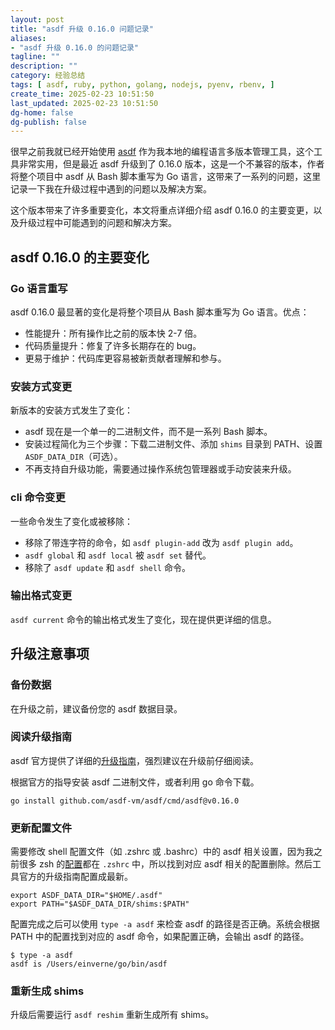 ```yaml
---
layout: post
title: "asdf 升级 0.16.0 问题记录"
aliases:
- "asdf 升级 0.16.0 的问题记录"
tagline: ""
description: ""
category: 经验总结
tags: [ asdf, ruby, python, golang, nodejs, pyenv, rbenv, ]
create_time: 2025-02-23 10:51:50
last_updated: 2025-02-23 10:51:50
dg-home: false
dg-publish: false
---
```


很早之前我就已经开始使用 [asdf](https://blog.einverne.info/post/2020/04/asdf-vm-manage-multiple-language.html) 作为我本地的编程语言多版本管理工具，这个工具非常实用，但是最近 asdf 升级到了 0.16.0 版本，这是一个不兼容的版本，作者将整个项目中 asdf 从 Bash 脚本重写为 Go 语言，这带来了一系列的问题，这里记录一下我在升级过程中遇到的问题以及解决方案。

这个版本带来了许多重要变化，本文将重点详细介绍 asdf 0.16.0 的主要变更，以及升级过程中可能遇到的问题和解决方案。

## asdf 0.16.0 的主要变化

### Go 语言重写

asdf 0.16.0 最显著的变化是将整个项目从 Bash 脚本重写为 Go 语言。优点：

- 性能提升：所有操作比之前的版本快 2-7 倍。
- 代码质量提升：修复了许多长期存在的 bug。
- 更易于维护：代码库更容易被新贡献者理解和参与。

### 安装方式变更

新版本的安装方式发生了变化：

- asdf 现在是一个单一的二进制文件，而不是一系列 Bash 脚本。
- 安装过程简化为三个步骤：下载二进制文件、添加 `shims` 目录到 PATH、设置 `ASDF_DATA_DIR`（可选）。
- 不再支持自升级功能，需要通过操作系统包管理器或手动安装来升级。

### cli 命令变更

一些命令发生了变化或被移除：

- 移除了带连字符的命令，如 `asdf plugin-add` 改为 `asdf plugin add`。
- `asdf global` 和 `asdf local` 被 `asdf set` 替代。
- 移除了 `asdf update` 和 `asdf shell` 命令。

### 输出格式变更

`asdf current` 命令的输出格式发生了变化，现在提供更详细的信息。

## 升级注意事项

### 备份数据

在升级之前，建议备份您的 asdf 数据目录。

### 阅读升级指南

asdf 官方提供了详细的[升级指南](https://asdf-vm.com/guide/upgrading-to-v0-16.html)，强烈建议在升级前仔细阅读。

根据官方的指导安装 asdf 二进制文件，或者利用 go 命令下载。

```
go install github.com/asdf-vm/asdf/cmd/asdf@v0.16.0
```

### 更新配置文件

需要修改 shell 配置文件（如 .zshrc 或 .bashrc）中的 asdf 相关设置，因为我之前很多 zsh 的[配置](https://github.com/einverne/dotfiles)都在 `.zshrc` 中，所以找到对应 asdf 相关的配置删除。然后工具官方的升级指南配置成最新。

```
export ASDF_DATA_DIR="$HOME/.asdf"
export PATH="$ASDF_DATA_DIR/shims:$PATH"
```

配置完成之后可以使用 `type -a asdf` 来检查 asdf 的路径是否正确。系统会根据 PATH 中的配置找到对应的 asdf 命令，如果配置正确，会输出 asdf 的路径。

```
$ type -a asdf
asdf is /Users/einverne/go/bin/asdf
```

### 重新生成 shims

升级后需要运行 `asdf reshim` 重新生成所有 shims。
